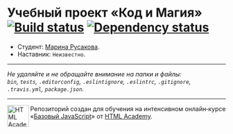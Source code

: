 # Учебный проект «Код и Магия» [![Build status][travis-image]][travis-url] [![Dependency status][dependency-image]][dependency-url]

* Студент: [Марина Русакова](https://up.htmlacademy.ru/javascript/8/user/193531).
* Наставник: `Неизвестно`.

---

_Не удаляйте и не обращайте внимание на папки и файлы:_<br>
_`bin`, `tests`, `.editorconfig`, `.eslintignore`, `.eslintrc`, `.gitignore`, `.travis.yml`, `package.json`._

---

<a href="https://htmlacademy.ru/intensive/javascript"><img align="left" width="50" height="50" title="HTML Academy" src="https://up.htmlacademy.ru/static/img/intensive/javascript/logo-for-github.svg"></a>

Репозиторий создан для обучения на интенсивном онлайн‑курсе «[Базовый JavaScript](https://htmlacademy.ru/intensive/javascript)» от [HTML Academy](https://htmlacademy.ru).

[travis-image]: https://travis-ci.org/htmlacademy-javascript/193531-code-and-magick.svg?branch=master
[travis-url]: https://travis-ci.org/htmlacademy-javascript/193531-code-and-magick
[dependency-image]: https://david-dm.org/htmlacademy-javascript/193531-code-and-magick.svg?style=flat-square
[dependency-url]: https://david-dm.org/htmlacademy-javascript/193531-code-and-magick
